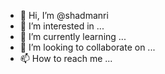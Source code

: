 - 👋 Hi, I’m @shadmanri
- 👀 I’m interested in ...
- 🌱 I’m currently learning ...
- 💞️ I’m looking to collaborate on ...
- 📫 How to reach me ...

<!---
shadmanri/shadmanri is a ✨ special ✨ repository because its `README.md` (this file) appears on your GitHub profile.
You can click the Preview link to take a look at your changes.
--->
